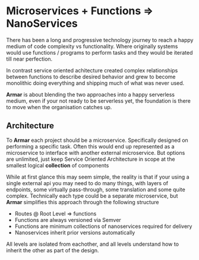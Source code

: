 # Microservices + Functions => NanoServices

There has been a long and progressive technology journey to reach a happy medium of code complexity vs functionality. Where originally systems would use functions / programs to perform tasks and they would be iterated till near perfection.

In contrast service oriented achitecture created complex relationships between functions to describe desired behavior and grew to become monolithic doing everything and shipping much of what was never used.

**Armar** is about blending the two approaches into a happy serverless medium, even if your not ready to be serverless yet, the foundation is there to move when the organisation catches up.

## Architecture

To **Armar** each project should be a microservice. Specifically designed on performing a specific task. Often this would end up represented as a microservice to interface with another external microservice. But options are unlimited, just keep Service Oriented Architecture in scope at the smallest logical **collection** of components

While at first glance this may seem simple, the reality is that if your using a single external api you may need to do many things, with layers of endpoints, some virtually pass-through, some translation and some quite complex. Technically each type could be a separate microservice, but **Armar** simplifies this approach through the following structure

- Routes @ Root Level => functions
- Functions are always versioned via Semver
- Functions are minimum collections of nanoservices required for delivery
- Nanoservices inherit prior versions automatically

All levels are isolated from eachother, and all levels understand how to inherit the other as part of the design.
